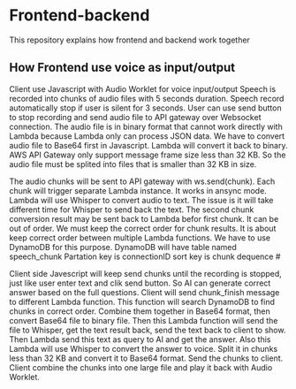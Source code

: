 # Frontend-backend
This repository explains how frontend and backend work together
## How Frontend use voice as input/output
Client use Javascript with Audio Worklet for voice input/output
Speech is recorded into chunks of audio files with 5 seconds duration. Speech record automatically stop if user is silent for 3 seconds.
User can use send button to stop recording and send audio file to API gateway over Websocket connection.
The audio file is in binary format that cannot work directly with Lambda because Lambda only can process JSON data.
We have to convert audio file to Base64 first in Javascript. Lambda will convert it back to binary.
AWS API Gateway only support message frame size less than 32 KB. So the audio file must be splited into files that is smaller than 32 KB in size.

The audio chunks will be sent to API gateway with ws.send(chunk). Each chunk will trigger separate Lambda instance. It works in ansync mode.
Lambda will use Whisper to convert audio to text. The issue is it will take different time for Whisper to send back the text.
The second chunk conversion result may be sent back to Lambda befor first chunk. It can be out of order.
We must keep the correct order for chunk results. It is about keep correct order between multiple Lambda functions.
We have to use DynamoDB for this purpose.
DynamoDB will have table named speech_chunk
Partation key is connectionID
sort key is chunk dequence #

Client side Javescript will keep send chunks until the recording is stopped, just like user enter text and clik send button. So AI can generate correct answer based on the full questions.
Client will send chunk_finish message to different Lambda function. This function will search DynamoDB to find chunks in correct order. Combine them together in Base64 format, then convert Base64 file to binary file.
Then this Lambda function will send the file to Whisper, get the text result back, send the text back to client to show.
Then Lambda send this text as query to AI and get the answer.
Also this Lambda will use Whisper to convert the answer to voice. Split it in chunks less than 32 KB and convert it to Base64 format. Send the chunks to client.
Client combine the chunks into one large file and play it back with Audio Worklet.

